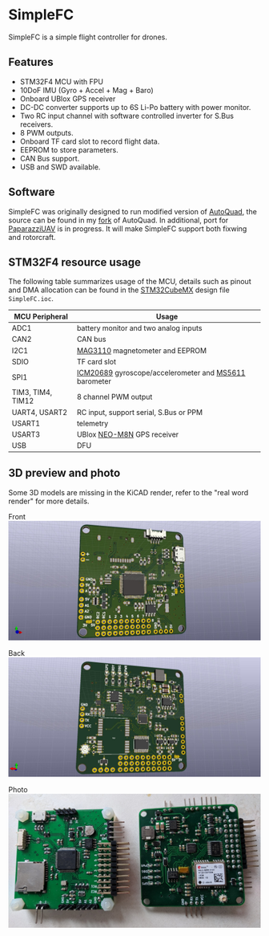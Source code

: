 # SimpleFC
SimpleFC is a simple flight controller for drones.

## Features

- STM32F4 MCU with FPU
- 10DoF IMU (Gyro + Accel + Mag + Baro)
- Onboard UBlox GPS receiver
- DC-DC converter supports up to 6S Li-Po battery with power monitor.
- Two RC input channel with software controlled inverter for S.Bus receivers.
- 8 PWM outputs.
- Onboard TF card slot to record flight data.
- EEPROM to store parameters.
- CAN Bus support.
- USB and SWD available.

## Software
SimpleFC was originally designed to run modified version of [AutoQuad](http://autoquad.org/), the source can be found in my [fork](https://github.com/wangyeee/aq_flight_control) of AutoQuad. In additional, port for [PaparazziUAV](http://wiki.paparazziuav.org/wiki/Main_Page) is in progress. It will make SimpleFC support both fixwing and rotorcraft.

## STM32F4 resource usage
The following table summarizes usage of the MCU, details such as pinout and DMA allocation can be found in the [STM32CubeMX](https://www.st.com/en/development-tools/stm32cubemx.html) design file `SimpleFC.ioc`.

| MCU Peripheral | Usage |
|----|----|
| ADC1 | battery monitor and two analog inputs |
|CAN2 | CAN bus |
| I2C1 | [MAG3110](https://www.nxp.com/docs/en/data-sheet/MAG3110.pdf) magnetometer and EEPROM |
| SDIO | TF card slot |
| SPI1 | [ICM20689](http://www.invensense.com/wp-content/uploads/2017/08/ICM-20689-v2.2-002.pdf) gyroscope/accelerometer and [MS5611](https://www.te.com/commerce/DocumentDelivery/DDEController?Action=showdoc&DocId=Data+Sheet%7FMS5611-01BA03%7FB3%7Fpdf%7FEnglish%7FENG_DS_MS5611-01BA03_B3.pdf%7FCAT-BLPS0036) barometer |
| TIM3, TIM4, TIM12 | 8 channel PWM output |
| UART4, USART2 | RC input, support serial, S.Bus or PPM |
| USART1 | telemetry |
| USART3 | UBlox [NEO-M8N](https://www.u-blox.com/sites/default/files/NEO-M8-FW3_DataSheet_%28UBX-15031086%29.pdf) GPS receiver |
| USB | DFU |

## 3D preview and photo
Some 3D models are missing in the KiCAD render, refer to the "real word render" for more details.

Front
![](3D/front.jpg)

Back
![](3D/back.jpg)

Photo
![](3D/photo.jpg)
